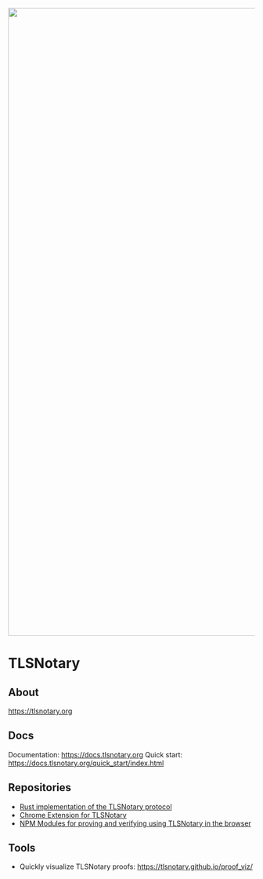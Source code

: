 <p align="center">
    <img src="https://github.com/tlsnotary/tlsn/raw/main/tlsn-banner.png" width=1280 />
</p>

# TLSNotary

## About

https://tlsnotary.org

## Docs

Documentation: https://docs.tlsnotary.org
Quick start: https://docs.tlsnotary.org/quick_start/index.html

## Repositories

* [Rust implementation of the TLSNotary protocol](https://github.com/tlsnotary/tlsn)
* [Chrome Extension for TLSNotary](https://github.com/tlsnotary/tlsn-extension)
* [NPM Modules for proving and verifying using TLSNotary in the browser](https://github.com/tlsnotary/tlsn-js)

## Tools

* Quickly visualize TLSNotary proofs: https://tlsnotary.github.io/proof_viz/
